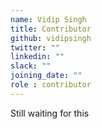 ```yaml
---
name: Vidip Singh
title: Contributor
github: vidipsingh
twitter: ""
linkedin: ""
slack: ""
joining_date: ""
role : contributor
---
```


Still waiting for this
